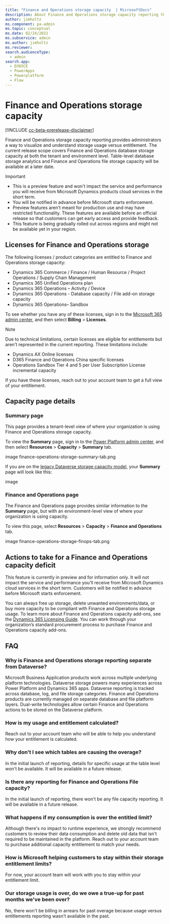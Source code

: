 ```yaml
---
title: "Finance and Operations storage capacity  | MicrosoftDocs"
description: About Finance and Operations storage capacity reporting that provides administrators way to visualize and understand storage usage vs. entitlement.
author: jimholtz
ms.component: pa-admin
ms.topic: conceptual
ms.date: 02/24/2022
ms.subservice: admin
ms.author: jimholtz 
ms.reviewer: 
search.audienceType: 
  - admin
search.app:
  - D365CE
  - PowerApps
  - Powerplatform
  - Flow
---
```

# Finance and Operations storage capacity 

[!INCLUDE [cc-beta-prerelease-disclaimer](../includes/cc-beta-prerelease-disclaimer.md)]

Finance and Operations storage capacity reporting provides administrators a way to visualize and understand storage usage versus entitlement. The current release scope covers Finance and Operations database storage capacity at both the tenant and environment level. Table-level database storage analytics and Finance and Operations file storage capacity will be available at a later date.

> [!IMPORTANT]
> - This is a preview feature and won't impact the service and performance you will receive from Microsoft Dynamics products cloud services in the short term.
> - You will be notified in advance before Microsoft starts enforcement.
> - Preview features aren’t meant for production use and may have restricted functionality. These features are available before an official release so that customers can get early access and provide feedback.
> - This feature is being gradually rolled out across regions and might not be available yet in your region.

## Licenses for Finance and Operations storage 

The following licenses / product categories are entitled to Finance and Operations storage capacity: 

- Dynamics 365 Commerce / Finance / Human Resource / Project Operations / Supply Chain Management 
- Dynamics 365 Unified Operations plan 
- Dynamics 365 Operations – Activity / Device 
- Dynamics 365 Operations - Database capacity / File add-on storage capacity 
- Dynamics 365 Operations– Sandbox 

To see whether you have any of these licenses, sign in to the [Microsoft 365 admin center](https://admin.microsoft.com/), and then select **Billing** > **Licenses**.  

> [!NOTE]
> Due to technical limitations, certain licenses are eligible for entitlements but aren't represented in the current reporting. These limitations include:
> - Dynamics AX Online licenses 
> - D365 Finance and Operations China specific licenses 
> - Operations Sandbox Tier 4 and 5 per User Subscription License incremental capacity  
> 
> If you have these licenses, reach out to your account team to get a full view of your entitlement.  

## Capacity page details 

### Summary page 

This page provides a tenant-level view of where your organization is using Finance and Operations storage capacity. 

To view the **Summary** page, sign in to the [Power Platform admin center](https://admin.powerplatform.microsoft.com), and then select **Resources** > **Capacity** > **Summary** tab. 

image
finance-operations-storage-summary-tab.png

If you are on the [legacy Dataverse storage capacity model](legacy-capacity-storage.md), your **Summary** page will look like this:  

image

### Finance and Operations page 

The Finance and Operations page provides similar information to the **Summary** page, but with an environment-level view of where your organization is using capacity. 

To view this page, select **Resources** > **Capacity** > **Finance and Operations** tab.

image
finance-operations-storage-finops-tab.png

## Actions to take for a Finance and Operations capacity deficit 

This feature is currently in preview and for information only. It will not impact the service and performance you'll receive from Microsoft Dynamics cloud services in the short term. Customers will be notified in advance before Microsoft starts enforcement. 

You can always free up storage, delete unwanted environments/data, or buy more capacity to be compliant with Finance and Operations storage usage. To learn more about Finance and Operations capacity add-ons, see the [Dynamics 365 Licensing Guide](https://www.microsoft.com/licensing/product-licensing/dynamics365). You can work through your organization’s standard procurement process to purchase Finance and Operations capacity add-ons. 

## FAQ 

### Why is Finance and Operations storage reporting separate from Dataverse? 

Microsoft Business Application products work across multiple underlying platform technologies. Dataverse storage powers many experiences across Power Platform and Dynamics 365 apps.  Dataverse reporting is tracked across database, log, and file storage categories.  Finance and Operations products are currently managed on separate database and file platform layers.  Dual-write technologies allow certain Finance and Operations actions to be stored on the Dataverse platform. 

### How is my usage and entitlement calculated? 

Reach out to your account team who will be able to help you understand how your entitlement is calculated. 

### Why don’t I see which tables are causing the overage?  

In the initial launch of reporting, details for specific usage at the table level won't be available.  It will be available in a future release.  

### Is there any reporting for Finance and Operations File capacity? 

In the initial launch of reporting, there won't be any file capacity reporting. It will be available in a future release. 

### What happens if my consumption is over the entitled limit? 

Although there's no impact to runtime experience, we strongly recommend customers to review their data consumption and delete old data that isn't required to be maintained in the platform. Reach out to your account team to purchase additional capacity entitlement to match your needs. 

### How is Microsoft helping customers to stay within their storage entitlement limits? 

For now, your account team will work with you to stay within your entitlement limit.  

### Our storage usage is over, do we owe a true-up for past months we've been over? 

No, there won't be billing in arrears for past overage because usage versus entitlements reporting wasn't available in the past. 


